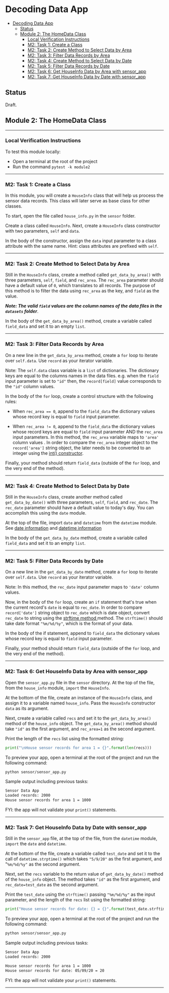 # Decoding Data App

- [Decoding Data App](#decoding-data-app)
  - [Status](#status)
  - [Module 2: The HomeData Class](#module-2-the-homedata-class)
    - [Local Verification Instructions](#local-verification-instructions)
    - [M2: Task 1: Create a Class](#m2-task-1-create-a-class)
    - [M2: Task 2: Create Method to Select Data by Area](#m2-task-2-create-method-to-select-data-by-area)
    - [M2: Task 3: Filter Data Records by Area](#m2-task-3-filter-data-records-by-area)
    - [M2: Task 4: Create Method to Select Data by Date](#m2-task-4-create-method-to-select-data-by-date)
    - [M2: Task 5: Filter Data Records by Date](#m2-task-5-filter-data-records-by-date)
    - [M2: Task 6: Get HouseInfo Data by Area with sensor_app](#m2-task-6-get-houseinfo-data-by-area-with-sensorapp)
    - [M2: Task 7: Get HouseInfo Data by Date with sensor_app](#m2-task-7-get-houseinfo-data-by-date-with-sensorapp)

## Status

Draft.

## Module 2: The HomeData Class

---

### Local Verification Instructions

To test this module locally:

- Open a terminal at the root of the project
- Run the command `pytest -k module2`

---

### M2: Task 1: Create a Class

<!-- @pytest.mark.test_house_info_create_class_module2 -->

In this module, you will create a `HouseInfo` class that will help us process the sensor data records. This class will later serve as base class for other classes.

To start, open the file called `house_info.py` in the `sensor` folder.

Create a class called `HouseInfo`. Next, create a `HouseInfo` class constructor with two parameters, `self` and `data`.

In the body of the constructor, assign the `data` input parameter to a class attribute with the same name. Hint: class attributes are prefixed with `self`.

---

### M2: Task 2: Create Method to Select Data by Area

<!-- @pytest.mark.test_house_info_get_data_by_area_module2 -->

Still in the `HouseInfo` class, create a method called `get_data_by_area()` with three parameters, `self`, `field`, and `rec_area`. The `rec_area` parameter should have a default value of `0`, which translates to all records. The purpose of this method is to filter the data using `rec_area` as the key, and `field` as the value.

***Note: The valid `field` values are the column names of the data files in the `datasets` folder***.

In the body of the `get_data_by_area()` method, create a variable called `field_data` and set it to an empty `list`.

---

### M2: Task 3: Filter Data Records by Area

<!-- @pytest.mark.test_house_info_get_data_by_area_loop_module2 -->

On a new line in the `get_data_by_area` method, create a `for` loop to iterate over `self.data`. Use `record` as your iterator variable.

Note: The `self.data` class variable is a `list` of dictionaries. The dictionary keys are equal to the columns names in the data files. e.g. when the `field` input parameter is set to `"id"` then, the `record[field]` value corresponds to the `"id"` column values.

In the body of the `for` loop, create a control structure with the following rules:

- When `rec_area == 0`, append to the `field_data` the dictionary values whose record key is equal to `field` input parameter.

- When `rec_area != 0`, append to the `field_data` the dictionary values whose record keys are equal to `field` input parameter AND the `rec_area` input parameters. In this method, the `rec_area` variable maps to `'area'` column values . In order to compare the `rec_area` integer object to the `record['area']` string object, the later needs to be converted to an integer using the [int() constructor](https://docs.python.org/3/library/functions.html?highlight=int#int). 

Finally, your method should return `field_data` (outside of the `for` loop, and the very end of the method).

---

### M2: Task 4: Create Method to Select Data by Date

<!-- @pytest.mark.test_house_info_get_data_by_date_module2 -->

Still in the `HouseInfo` class, create another method called `get_data_by_date()` with three parameters, `self`, `field`, and `rec_date`. The `rec_date` parameter should have a default value to today's day. You can accomplish this using the `date` module.

At the top of the file, import `date` and `datetime` from the `datetime` module. See [date information](https://docs.python.org/3/library/datetime.html?highlight=datetime#datetime.date) and [datetime information](https://docs.python.org/3/library/datetime.html?highlight=datetime#datetime.datetime)

In the body of the `get_data_by_date` method, create a variable called `field_data` and set it to an empty `list`.

---

### M2: Task 5: Filter Data Records by Date

<!-- @pytest.mark.test_house_info_get_data_by_date_loop_module2 -->

On a new line in the `get_data_by_date` method, create a `for` loop to iterate over `self.data`. Use `record` as your iterator variable. 

Note: In this method, the `rec_date` input parameter maps to `'date'` column values.

Now, in the body of the `for` loop, create an `if` statement that's true when the current record's `date` is equal to `rec_date`. In order to compare `record['date']` string object to `rec_date` which is date object, convert `rec_date` to string using the [strftime method ](https://docs.python.org/3/library/datetime.html?highlight=strftime#datetime.date.strftime) method. The `strftime()` should take date format `"%m/%d/%y"`, which is the format of your data.

In the body of the if statement, append to `field_data` the dictionary values whose record key is equal to `field` input parameter.

Finally, your method should return `field_data` (outside of the `for` loop, and the very end of the method).

---

### M2: Task 6: Get HouseInfo Data by Area with sensor_app

<!-- @pytest.mark.test_sensor_app_house_info_by_area_module2 -->

Open the `sensor_app.py` file in the `sensor` directory. At the top of the file, from the `house_info` module, `import` the `HouseInfo`. 

At the bottom of the file,  create an instance of the `HouseInfo` class, and assign it to a variable named `house_info`. Pass the `HouseInfo` constructor `data` as its argument.

Next, create a variable called `recs` and set it to the `get_data_by_area()` method of the `house_info` object. The `get_data_by_area()` method should take `"id"` as the first argument, and `rec_area=1` as the second argument.

Print the length of the `recs` list using the formatted string:

```python
print("\nHouse sensor records for area 1 = {}".format(len(recs)))
```

To preview your app, open a terminal at the root of the project and run the following command:

```bash
python sensor/sensor_app.py
```

Sample output including previous tasks:

```bash
Sensor Data App
Loaded records: 2000
House sensor records for area 1 = 1000
```

FYI: the app will not validate your `print()` statements.

---

### M2: Task 7: Get HouseInfo Data by Date with sensor_app

<!-- @pytest.mark.test_sensor_app_house_info_by_date_module2 -->

Still in the `sensor_app` file, at the top of the file, from the `datetime` module, `import` the `date` and `datetime`.

At the bottom of the file, create a variable called `test_date` and set it to the call of `datetime.strptime()` which takes `"5/9/20"` as the first argument, and "`%m/%d/%y"` as the second argument.

Next, set the `recs` variable to the return value of `get_data_by_date()` method of the `house_info` object. The method takes `"id"` as the first argument, and `rec_date=test_date` as the second argument.

Print the `test_date` using the `strftime()` passing `"%m/%d/%y"` as the input parameter, and the length of the `recs` list using the formatted string:

```python
print("House sensor records for date: {} = {}".format(test_date.strftime("%m/%d/%y"), len(recs)))
```

To preview your app, open a terminal at the root of the project and run the following command:

```bash
python sensor/sensor_app.py
```

Sample output including previous tasks:

```bash
Sensor Data App
Loaded records: 2000

House sensor records for area 1 = 1000
House sensor records for date: 05/09/20 = 20
```

FYI: the app will not validate your `print()` statements.

---